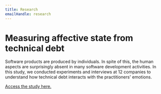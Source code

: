 ```yaml
---
title: Research
emailHandle: research
---
```

# Measuring affective state from technical debt
Software products are produced by individuals. In spite of this, the human aspects are surprisingly absent in many software development activities. In this study, we conducted experiments and interviews at 12 companies to understand how technical debt interacts with the practitioners' emotions.

[Access the study here.](https://arxiv.org/abs/2009.10660)
